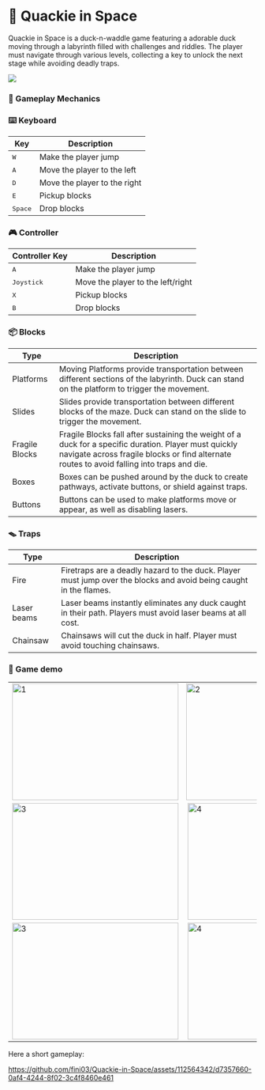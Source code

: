 # 🦆 Quackie in Space
Quackie in Space is a duck-n-waddle game featuring a adorable duck moving
through a labyrinth filled with challenges and riddles. The player must
navigate through various levels, collecting a key to unlock the next stage
while avoiding deadly traps.

<img src="https://github.com/fini03/Quackie-in-Space/blob/main/media/screens/menu.png">

### 👾 Gameplay Mechanics

### ⌨️ Keyboard
| Key                | Description                                                          |
|--------------------|--------------------------------------------------------------------- |
| <kbd>W</kbd>       | Make the player jump                                                 |
| <kbd>A</kbd>       | Move the player to the left                                          |
| <kbd>D</kbd>       | Move the player to the right                                         |
| <kbd>E</kbd>       | Pickup blocks                                                        |
| <kbd>Space</kbd>   | Drop blocks                                                          |

### 🎮 Controller

| Controller Key                | Description                                                          |
|--------------------|--------------------------------------------------------------------- |
| <kbd>A</kbd>       | Make the player jump                                                 |
| <kbd>Joystick</kbd>       | Move the player to the left/right                                          |
| <kbd>X</kbd>       | Pickup blocks                                                        |
| <kbd>B</kbd>   | Drop blocks                                                          |

### 📦 Blocks

| Type              | Description                                                          |
|-------------------|--------------------------------------------------------------------- |
| Platforms         | Moving Platforms provide transportation between different sections of the labyrinth. Duck can stand on the platform to trigger the movement.                    |
| Slides            | Slides provide transportation between different blocks of the maze. Duck can stand on the slide to trigger the movement.                                  |
| Fragile Blocks    | Fragile Blocks fall after sustaining the weight of a duck for a specific duration. Player must quickly navigate across fragile blocks or find alternate routes to avoid falling into traps and die.                              |
| Boxes             | Boxes can be pushed around by the duck to create pathways, activate buttons, or shield against traps.                              |
| Buttons           | Buttons can be used to make platforms move or appear, as well as disabling lasers.                               |

### 🪤 Traps

| Type              | Description                                                          |
|-------------------|--------------------------------------------------------------------- |
| Fire              | Firetraps are a deadly hazard to the duck. Player must jump over the blocks and avoid being caught in the flames.                    |
| Laser beams       | Laser beams instantly eliminates any duck caught in their path. Players must avoid laser beams at all cost.                                  |
| Chainsaw          | Chainsaws will cut the duck in half. Player must avoid touching chainsaws.                               |


### 👾 Game demo

<table>
  <tr>
    <td> <img src="https://github.com/fini03/Quackie-in-Space/blob/main/media/screens/laserfire.png"  alt="1" width = 337px height = 236px ></td>
    <td><img src="https://github.com/fini03/Quackie-in-Space/blob/main/media/screens/slide.png" alt="2" width = 337px height = 236px></td>
   </tr> 
   <tr>
      <td><img src="https://github.com/fini03/Quackie-in-Space/blob/main/media/screens/gamelost.png" alt="3" width = 337px height = 236px></td>
      <td><img src="https://github.com/fini03/Quackie-in-Space/blob/main/media/screens/chainsaw.png" align="right" alt="4" width = 337px height = 236px>
  </td>
  </tr>
   <tr>
      <td><img src="https://github.com/fini03/Quackie-in-Space/blob/main/media/screens/key.png" alt="3" width = 337px height = 236px></td>
      <td><img src="https://github.com/fini03/Quackie-in-Space/blob/main/media/screens/gamewon.png" align="right" alt="4" width = 337px height = 236px>
  </td>
  </tr>
</table>

Here a short gameplay:

https://github.com/fini03/Quackie-in-Space/assets/112564342/d7357660-0af4-4244-8f02-3c4f8460e461
